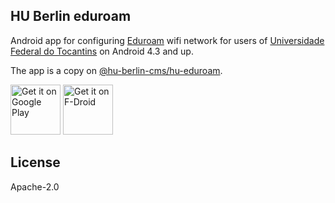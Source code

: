 HU Berlin eduroam
-----------------

Android app for configuring [Eduroam](http://eduroam.org) wifi network for users of [Universidade Federal do Tocantins](https://www.uft.edu.br) on Android 4.3 and up.

The app is a copy on [@hu-berlin-cms/hu-eduroam](https://github.com/hu-berlin-cms/hu-eduroam).

[<img src="https://play.google.com/intl/en_us/badges/images/generic/en-play-badge.png"
     alt="Get it on Google Play"
     height="80">](https://play.google.com/store/apps/details?id=#)
[<img src="https://f-droid.org/badge/get-it-on.png"
     alt="Get it on F-Droid"
     height="80">](https://f-droid.org/packages/#/)

## License

Apache-2.0
